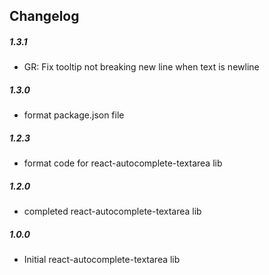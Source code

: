 ## Changelog

##### 1.3.1

- GR: Fix tooltip not breaking new line when text is newline

##### 1.3.0

- format package.json file

##### 1.2.3

- format code for react-autocomplete-textarea lib

##### 1.2.0

- completed react-autocomplete-textarea lib

##### 1.0.0

- Initial react-autocomplete-textarea lib
